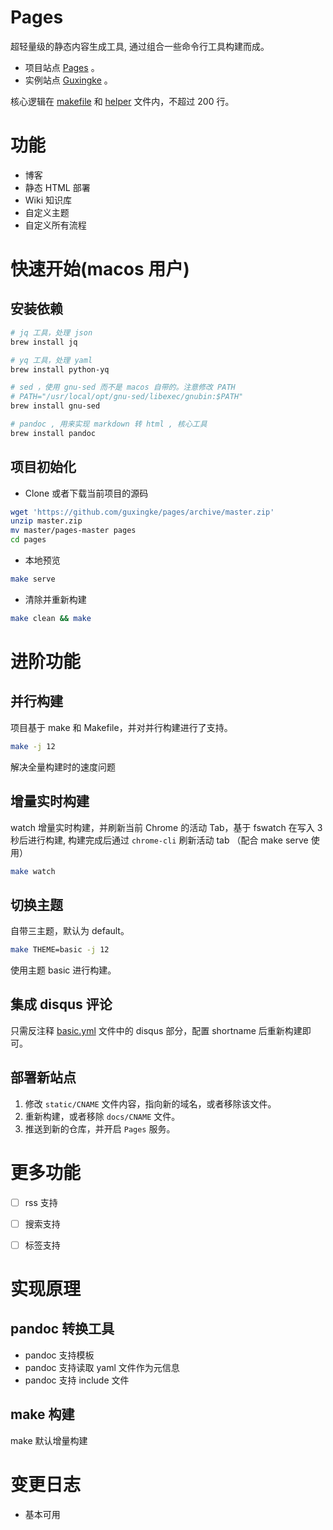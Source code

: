 # Pages

超轻量级的静态内容生成工具, 通过组合一些命令行工具构建而成。

- 项目站点 [Pages](https://www.guxingke.com/pages) 。
- 实例站点 [Guxingke](https://www.guxingke.com) 。

核心逻辑在 [makefile](makefile) 和 [helper](helper) 文件内，不超过 200 行。

# 功能

- 博客
- 静态 HTML 部署
- Wiki 知识库
- 自定义主题
- 自定义所有流程

# 快速开始(macos 用户)

## 安装依赖

```bash
# jq 工具，处理 json
brew install jq

# yq 工具，处理 yaml
brew install python-yq

# sed ，使用 gnu-sed 而不是 macos 自带的。注意修改 PATH 
# PATH="/usr/local/opt/gnu-sed/libexec/gnubin:$PATH"
brew install gnu-sed

# pandoc , 用来实现 markdown 转 html , 核心工具
brew install pandoc
```

## 项目初始化

- Clone 或者下载当前项目的源码

```bash
wget 'https://github.com/guxingke/pages/archive/master.zip'
unzip master.zip
mv master/pages-master pages
cd pages
```

- 本地预览

```bash
make serve
```

- 清除并重新构建

```bash
make clean && make
```

# 进阶功能

## 并行构建

项目基于 make 和 Makefile，并对并行构建进行了支持。

```bash
make -j 12 
```

解决全量构建时的速度问题

## 增量实时构建

watch 增量实时构建，并刷新当前 Chrome 的活动 Tab，基于 fswatch 在写入 3 秒后进行构建, 构建完成后通过 `chrome-cli` 刷新活动 tab （配合 make serve 使用）

```bash
make watch
```

## 切换主题

自带三主题，默认为 default。

```bash
make THEME=basic -j 12
```

使用主题 basic 进行构建。

## 集成 disqus 评论

只需反注释 [basic.yml](basic.yml) 文件中的 disqus 部分，配置 shortname 后重新构建即可。

## 部署新站点

1. 修改 `static/CNAME` 文件内容，指向新的域名，或者移除该文件。
2. 重新构建，或者移除 `docs/CNAME` 文件。
3. 推送到新的仓库，并开启 `Pages` 服务。

# 更多功能

- [ ] rss 支持
- [ ] 搜索支持
- [ ] 标签支持


# 实现原理

## pandoc 转换工具

- pandoc 支持模板
- pandoc 支持读取 yaml 文件作为元信息
- pandoc 支持 include 文件

## make 构建

make 默认增量构建

# 变更日志

- 基本可用